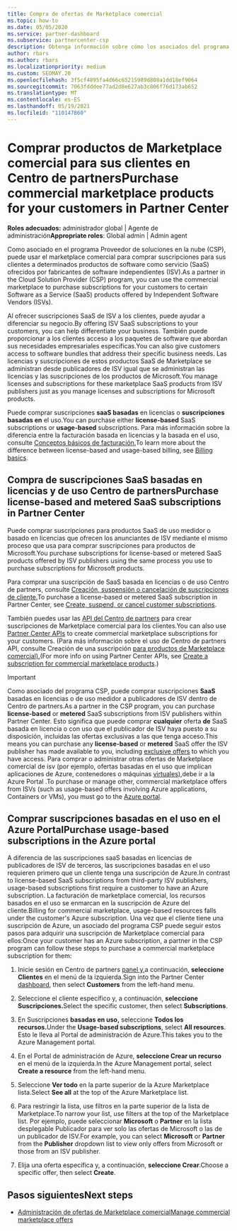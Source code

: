 ```yaml
---
title: Compra de ofertas de Marketplace comercial
ms.topic: how-to
ms.date: 05/05/2020
ms.service: partner-dashboard
ms.subservice: partnercenter-csp
description: Obtenga información sobre cómo los asociados del programa CSP pueden usar Centro de partners Marketplace para realizar compras de ofertas de SaaS de proveedores de software independientes (ISV).
author: rbars
ms.author: rbars
ms.localizationpriority: medium
ms.custom: SEOMAY.20
ms.openlocfilehash: 3f5cf4895fa4d66c65215989d808a1dd18ef9064
ms.sourcegitcommit: 7063fdddee77ad2d8e627ab3c806f76d173ab652
ms.translationtype: MT
ms.contentlocale: es-ES
ms.lasthandoff: 05/19/2021
ms.locfileid: "110147860"
---
```

# <a name="purchase-commercial-marketplace-products-for-your-customers-in-partner-center"></a><span data-ttu-id="9da4c-103">Comprar productos de Marketplace comercial para sus clientes en Centro de partners</span><span class="sxs-lookup"><span data-stu-id="9da4c-103">Purchase commercial marketplace products for your customers in Partner Center</span></span>


<span data-ttu-id="9da4c-104">**Roles adecuados:** administrador global | Agente de administración</span><span class="sxs-lookup"><span data-stu-id="9da4c-104">**Appropriate roles**: Global admin | Admin agent</span></span>

<span data-ttu-id="9da4c-105">Como asociado en el programa Proveedor de soluciones en la nube (CSP), puede usar el marketplace comercial para comprar suscripciones para sus clientes a determinados productos de software como servicio (SaaS) ofrecidos por fabricantes de software independientes (ISV).</span><span class="sxs-lookup"><span data-stu-id="9da4c-105">As a partner in the Cloud Solution Provider (CSP) program, you can use the commercial marketplace to purchase subscriptions for your customers to certain Software as a Service (SaaS) products offered by Independent Software Vendors (ISVs).</span></span>

<span data-ttu-id="9da4c-106">Al ofrecer suscripciones SaaS de ISV a los clientes, puede ayudar a diferenciar su negocio.</span><span class="sxs-lookup"><span data-stu-id="9da4c-106">By offering ISV SaaS subscriptions to your customers, you can help differentiate your business.</span></span> <span data-ttu-id="9da4c-107">También puede proporcionar a los clientes acceso a los paquetes de software que abordan sus necesidades empresariales específicas.</span><span class="sxs-lookup"><span data-stu-id="9da4c-107">You can also give customers access to software bundles that address their specific business needs.</span></span> <span data-ttu-id="9da4c-108">Las licencias y suscripciones de estos productos SaaS de Marketplace se administran desde publicadores de ISV igual que se administran las licencias y las suscripciones de los productos de Microsoft.</span><span class="sxs-lookup"><span data-stu-id="9da4c-108">You manage licenses and subscriptions for these marketplace SaaS products from ISV publishers just as you manage licenses and subscriptions for Microsoft products.</span></span>

<span data-ttu-id="9da4c-109">Puede comprar suscripciones **saaS basadas** en licencias o **suscripciones basadas en** el uso.</span><span class="sxs-lookup"><span data-stu-id="9da4c-109">You can purchase either **license-based** SaaS subscriptions or **usage-based** subscriptions.</span></span> <span data-ttu-id="9da4c-110">Para más información sobre la diferencia entre la facturación basada en licencias y la basada en el uso, consulte [Conceptos básicos de facturación.](billing-basics.md)</span><span class="sxs-lookup"><span data-stu-id="9da4c-110">To learn more about the difference between license-based and usage-based billing, see [Billing basics](billing-basics.md).</span></span>

## <a name="purchase-license-based-and-metered-saas-subscriptions-in-partner-center"></a><span data-ttu-id="9da4c-111">Compra de suscripciones SaaS basadas en licencias y de uso Centro de partners</span><span class="sxs-lookup"><span data-stu-id="9da4c-111">Purchase license-based and metered SaaS subscriptions in Partner Center</span></span>

<span data-ttu-id="9da4c-112">Puede comprar suscripciones para productos SaaS de uso medidor o basado en licencias que ofrecen los anunciantes de ISV mediante el mismo proceso que usa para comprar suscripciones para productos de Microsoft.</span><span class="sxs-lookup"><span data-stu-id="9da4c-112">You purchase subscriptions for license-based or metered SaaS products offered by ISV publishers using the same process you use to purchase subscriptions for Microsoft products.</span></span>

<span data-ttu-id="9da4c-113">Para comprar una suscripción de SaaS basada en licencias o de uso Centro de partners, consulte [Creación, suspensión o cancelación de suscripciones de cliente.](create-a-new-subscription.md#create-a-new-subscription)</span><span class="sxs-lookup"><span data-stu-id="9da4c-113">To purchase a license-based or metered SaaS subscription in Partner Center, see [Create, suspend, or cancel customer subscriptions](create-a-new-subscription.md#create-a-new-subscription).</span></span>

<span data-ttu-id="9da4c-114">También puedes usar las [API del Centro de partners](/partner-center/develop/) para crear suscripciones de Marketplace comercial para los clientes.</span><span class="sxs-lookup"><span data-stu-id="9da4c-114">You can also use [Partner Center APIs](/partner-center/develop/) to create commercial marketplace subscriptions for your customers.</span></span> <span data-ttu-id="9da4c-115">(Para más información sobre el uso de Centro de partners API, consulte Creación de una suscripción [para productos de Marketplace comercial).](/partner-center/develop/create-subscription-azure-marketplace-products)</span><span class="sxs-lookup"><span data-stu-id="9da4c-115">(For more info on using Partner Center APIs, see [Create a subscription for commercial marketplace products](/partner-center/develop/create-subscription-azure-marketplace-products).)</span></span>

>[!IMPORTANT]
> <span data-ttu-id="9da4c-116">Como asociado del programa CSP,  puede comprar suscripciones **SaaS** basadas en licencias o de uso medidor a publicadores de ISV dentro de Centro de partners.</span><span class="sxs-lookup"><span data-stu-id="9da4c-116">As a partner in the CSP program, you can purchase **license-based** or **metered** SaaS subscriptions from ISV publishers within Partner Center.</span></span> <span data-ttu-id="9da4c-117">Esto significa que puede comprar **cualquier** oferta **de** SaaS basada en licencia o [](csp-commercial-marketplace-discover.md#learn-about-marketplace-exclusive-offers) con uso que el publicador de ISV haya puesto a su disposición, incluidas las ofertas exclusivas a las que tenga acceso.</span><span class="sxs-lookup"><span data-stu-id="9da4c-117">This means you can purchase any **license-based** or **metered** SaaS offer the ISV publisher has made available to you, including [exclusive offers](csp-commercial-marketplace-discover.md#learn-about-marketplace-exclusive-offers) to which you have access.</span></span> <span data-ttu-id="9da4c-118">Para comprar o administrar otras ofertas de Marketplace comercial de isv (por ejemplo, ofertas basadas en el uso que implican aplicaciones de Azure, contenedores o máquinas [virtuales),](https://portal.azure.com/)debe ir a la Azure Portal .</span><span class="sxs-lookup"><span data-stu-id="9da4c-118">To purchase or manage other, commercial marketplace offers from ISVs (such as usage-based offers involving Azure applications, Containers or VMs), you must go to the [Azure portal](https://portal.azure.com/).</span></span>

## <a name="purchase-usage-based-subscriptions-in-the-azure-portal"></a><span data-ttu-id="9da4c-119">Comprar suscripciones basadas en el uso en el Azure Portal</span><span class="sxs-lookup"><span data-stu-id="9da4c-119">Purchase usage-based subscriptions in the Azure portal</span></span>

<span data-ttu-id="9da4c-120">A diferencia de las suscripciones saaS basadas en licencias de publicadores de ISV de terceros, las suscripciones basadas en el uso requieren primero que un cliente tenga una suscripción de Azure.</span><span class="sxs-lookup"><span data-stu-id="9da4c-120">In contrast to license-based SaaS subscriptions from third-party ISV publishers, usage-based subscriptions first require a customer to have an Azure subscription.</span></span> <span data-ttu-id="9da4c-121">La facturación de marketplace comercial, los recursos basados en el uso se enmarcan en la suscripción de Azure del cliente.</span><span class="sxs-lookup"><span data-stu-id="9da4c-121">Billing for commercial marketplace, usage-based resources falls under the customer's Azure subscription.</span></span> <span data-ttu-id="9da4c-122">Una vez que el cliente tiene una suscripción de Azure, un asociado del programa CSP puede seguir estos pasos para adquirir una suscripción de Marketplace comercial para ellos:</span><span class="sxs-lookup"><span data-stu-id="9da4c-122">Once your customer has an Azure subscription, a partner in the CSP program can follow these steps to purchase a commercial marketplace subscription for them:</span></span>

1. <span data-ttu-id="9da4c-123">Inicie sesión en Centro de partners [panel y,](https://partner.microsoft.com/dashboard)a continuación, **seleccione Clientes** en el menú de la izquierda.</span><span class="sxs-lookup"><span data-stu-id="9da4c-123">Sign into the Partner Center [dashboard](https://partner.microsoft.com/dashboard), then select **Customers** from the left-hand menu.</span></span>

2. <span data-ttu-id="9da4c-124">Seleccione el cliente específico y, a continuación, **seleccione Suscripciones.**</span><span class="sxs-lookup"><span data-stu-id="9da4c-124">Select the specific customer, then select **Subscriptions**.</span></span>  

3. <span data-ttu-id="9da4c-125">En Suscripciones **basadas en uso,** seleccione **Todos los recursos.**</span><span class="sxs-lookup"><span data-stu-id="9da4c-125">Under the **Usage-based subscriptions**, select **All resources**.</span></span> <span data-ttu-id="9da4c-126">Esto le lleva al Portal de administración de Azure.</span><span class="sxs-lookup"><span data-stu-id="9da4c-126">This takes you to the Azure Management portal.</span></span>

4. <span data-ttu-id="9da4c-127">En el Portal de administración de Azure, **seleccione Crear un recurso** en el menú de la izquierda.</span><span class="sxs-lookup"><span data-stu-id="9da4c-127">In the Azure Management portal, select **Create a resource** from the left-hand menu.</span></span>

5. <span data-ttu-id="9da4c-128">Seleccione **Ver todo** en la parte superior de la Azure Marketplace lista.</span><span class="sxs-lookup"><span data-stu-id="9da4c-128">Select **See all** at the top of the Azure Marketplace list.</span></span>

6. <span data-ttu-id="9da4c-129">Para restringir la lista, use filtros en la parte superior de la lista de Marketplace.</span><span class="sxs-lookup"><span data-stu-id="9da4c-129">To narrow your list, use filters at the top of the Marketplace list.</span></span> <span data-ttu-id="9da4c-130">Por ejemplo, puede seleccionar **Microsoft**  o **Partner** en la lista desplegable Publicador para ver solo las ofertas de Microsoft o las de un publicador de ISV.</span><span class="sxs-lookup"><span data-stu-id="9da4c-130">For example, you can select **Microsoft** or **Partner** from the **Publisher** dropdown list to view only offers from Microsoft or those from an ISV publisher.</span></span>

7. <span data-ttu-id="9da4c-131">Elija una oferta específica y, a continuación, **seleccione Crear**.</span><span class="sxs-lookup"><span data-stu-id="9da4c-131">Choose a specific offer, then select **Create**.</span></span>

## <a name="next-steps"></a><span data-ttu-id="9da4c-132">Pasos siguientes</span><span class="sxs-lookup"><span data-stu-id="9da4c-132">Next steps</span></span>

- [<span data-ttu-id="9da4c-133">Administración de ofertas de Marketplace comercial</span><span class="sxs-lookup"><span data-stu-id="9da4c-133">Manage commercial marketplace offers</span></span>](csp-commercial-marketplace-purchase.md)